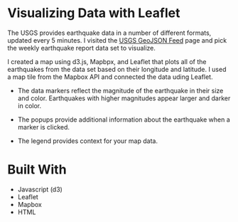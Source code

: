 # Visualizing Data with Leaflet

   The USGS provides earthquake data in a number of different formats, updated every 5 minutes. I visited the [USGS GeoJSON Feed](http://earthquake.usgs.gov/earthquakes/feed/v1.0/geojson.php) page and pick the weekly earthquake report data set to visualize.

   I created a map using d3.js, Mapbpx, and Leaflet that plots all of the earthquakes from the data set based on their longitude and latitude. I used a map tile from the Mapbox API and connected the data uding Leaflet. 

   * The data markers reflect the magnitude of the earthquake in their size and color. Earthquakes with higher magnitudes appear larger and darker in color.

   * The popups provide additional information about the earthquake when a marker is clicked.

   * The legend provides context for your map data.


# Built With
* Javascript (d3)
* Leaflet
* Mapbox
* HTML 
